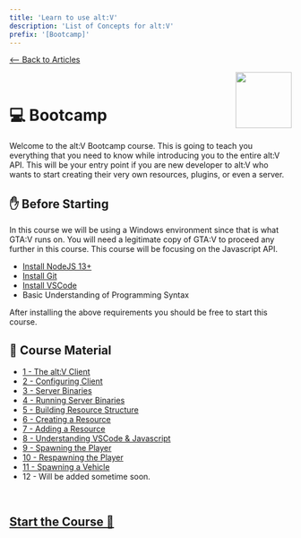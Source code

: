```yaml
---
title: 'Learn to use alt:V'
description: 'List of Concepts for alt:V'
prefix: '[Bootcamp]'
---
```


[<-- Back to Articles](../index.md)

<img src="https://i.imgur.com/CArM62I.png" height="100" align="right">&nbsp;&nbsp;

# 💻 Bootcamp

Welcome to the alt:V Bootcamp course. This is going to teach you everything that you need to know while introducing you to the entire alt:V API. This will be your entry point if you are new developer to alt:V who wants to start creating their very own resources, plugins, or even a server.

## ✋ Before Starting

In this course we will be using a Windows environment since that is what GTA:V runs on. You will need a legitimate copy of GTA:V to proceed any further in this course. This course will be focusing on the Javascript API.

-   [Install NodeJS 13+](https://nodejs.org/en/download/)
-   [Install Git](https://git-scm.com/downloads)
-   [Install VSCode](https://code.visualstudio.com/download)
-   Basic Understanding of Programming Syntax

After installing the above requirements you should be free to start this course.

## 📄 Course Material

-   [1 - The alt:V Client](./001.md)
-   [2 - Configuring Client](./002.md)
-   [3 - Server Binaries](./003.md)
-   [4 - Running Server Binaries](./004.md)
-   [5 - Building Resource Structure](./005.md)
-   [6 - Creating a Resource](./006.md)
-   [7 - Adding a Resource](./007.md)
-   [8 - Understanding VSCode & Javascript](./008.md)
-   [9 - Spawning the Player](./009.md)
-   [10 - Respawning the Player](./010.md)
-   [11 - Spawning a Vehicle](./011.md)
-   12 - Will be added sometime soon.

<br />
<a href="./001.md"><h2>Start the Course 🚀</h2></a>
<br />

